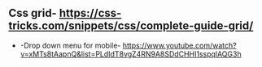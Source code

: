 ## Css grid- https://css-tricks.com/snippets/css/complete-guide-grid/

- -Drop down menu for mobile- https://www.youtube.com/watch?v=xMTs8tAapnQ&list=PLdIdT8vgZ4RN9A8SDdCHHI1sspqlAQG3h
